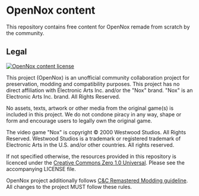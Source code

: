 # OpenNox content

This repository contains free content for OpenNox remade from scratch by the community.

## Legal

<a href="https://creativecommons.org/share-your-work/public-domain/cc0/"><img alt="OpenNox content license" src="https://img.shields.io/github/license/noxworld-dev/opennox-content?style=flat"></a>

This project (OpenNox) is an unofficial community collaboration project for preservation, modding and compatibility purposes.
This project has no direct affiliation with Electronic Arts Inc. and/or the "Nox" brand. "Nox" is an Electronic Arts Inc. brand. All Rights Reserved.

No assets, texts, artwork or other media from the original game(s) is included in this project.
We do not condone piracy in any way, shape or form and encourage users to legally own the original game.

The video game "Nox" is copyright © 2000 Westwood Studios. All Rights Reserved.
Westwood Studios is a trademark or registered trademark of Electronic Arts in the U.S. and/or other countries. All rights reserved.

If not specified otherwise, the resources provided in this repository is licenced under the [Creative Commons Zero 1.0 Universal](<https://creativecommons.org/share-your-work/public-domain/cc0/>). Please see the accompanying LICENSE file.

OpenNox project additionally follows [C&C Remastered Modding guideline](https://www.ea.com/games/command-and-conquer/command-and-conquer-remastered/modding-faq). All changes to the project MUST follow these rules.
